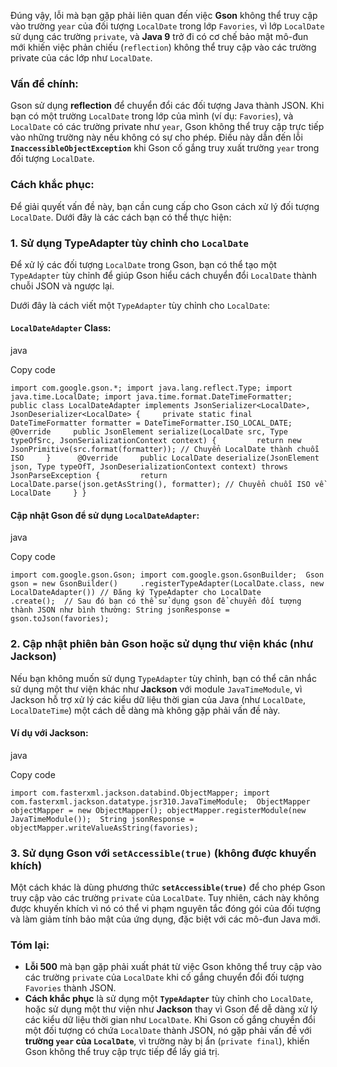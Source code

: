 Đúng vậy, lỗi mà bạn gặp phải liên quan đến việc **Gson** không thể truy cập vào trường `year` của đối tượng `LocalDate` trong lớp `Favories`, vì lớp `LocalDate` sử dụng các trường `private`, và **Java 9** trở đi có cơ chế bảo mật mô-đun mới khiến việc phản chiếu (`reflection`) không thể truy cập vào các trường private của các lớp như `LocalDate`.

### Vấn đề chính:

Gson sử dụng **reflection** để chuyển đổi các đối tượng Java thành JSON. Khi bạn có một trường `LocalDate` trong lớp của mình (ví dụ: `Favories`), và `LocalDate` có các trường private như `year`, Gson không thể truy cập trực tiếp vào những trường này nếu không có sự cho phép. Điều này dẫn đến lỗi **`InaccessibleObjectException`** khi Gson cố gắng truy xuất trường `year` trong đối tượng `LocalDate`.

### Cách khắc phục:

Để giải quyết vấn đề này, bạn cần cung cấp cho Gson cách xử lý đối tượng `LocalDate`. Dưới đây là các cách bạn có thể thực hiện:

### 1. **Sử dụng TypeAdapter tùy chỉnh cho `LocalDate`**

Để xử lý các đối tượng `LocalDate` trong Gson, bạn có thể tạo một `TypeAdapter` tùy chỉnh để giúp Gson hiểu cách chuyển đổi `LocalDate` thành chuỗi JSON và ngược lại.

Dưới đây là cách viết một `TypeAdapter` tùy chỉnh cho `LocalDate`:

#### `LocalDateAdapter` Class:

java

Copy code

`import com.google.gson.*; import java.lang.reflect.Type; import java.time.LocalDate; import java.time.format.DateTimeFormatter;  public class LocalDateAdapter implements JsonSerializer<LocalDate>, JsonDeserializer<LocalDate> {     private static final DateTimeFormatter formatter = DateTimeFormatter.ISO_LOCAL_DATE;      @Override     public JsonElement serialize(LocalDate src, Type typeOfSrc, JsonSerializationContext context) {         return new JsonPrimitive(src.format(formatter)); // Chuyển LocalDate thành chuỗi ISO     }      @Override     public LocalDate deserialize(JsonElement json, Type typeOfT, JsonDeserializationContext context) throws JsonParseException {         return LocalDate.parse(json.getAsString(), formatter); // Chuyển chuỗi ISO về LocalDate     } }`

#### Cập nhật Gson để sử dụng `LocalDateAdapter`:

java

Copy code

`import com.google.gson.Gson; import com.google.gson.GsonBuilder;  Gson gson = new GsonBuilder()     .registerTypeAdapter(LocalDate.class, new LocalDateAdapter()) // Đăng ký TypeAdapter cho LocalDate     .create();  // Sau đó bạn có thể sử dụng gson để chuyển đối tượng thành JSON như bình thường: String jsonResponse = gson.toJson(favories);`

### 2. **Cập nhật phiên bản Gson hoặc sử dụng thư viện khác (như Jackson)**

Nếu bạn không muốn sử dụng `TypeAdapter` tùy chỉnh, bạn có thể cân nhắc sử dụng một thư viện khác như **Jackson** với module `JavaTimeModule`, vì Jackson hỗ trợ xử lý các kiểu dữ liệu thời gian của Java (như `LocalDate`, `LocalDateTime`) một cách dễ dàng mà không gặp phải vấn đề này.

#### Ví dụ với Jackson:

java

Copy code

`import com.fasterxml.jackson.databind.ObjectMapper; import com.fasterxml.jackson.datatype.jsr310.JavaTimeModule;  ObjectMapper objectMapper = new ObjectMapper(); objectMapper.registerModule(new JavaTimeModule());  String jsonResponse = objectMapper.writeValueAsString(favories);`

### 3. **Sử dụng Gson với `setAccessible(true)` (không được khuyến khích)**

Một cách khác là dùng phương thức **`setAccessible(true)`** để cho phép Gson truy cập vào các trường `private` của `LocalDate`. Tuy nhiên, cách này không được khuyến khích vì nó có thể vi phạm nguyên tắc đóng gói của đối tượng và làm giảm tính bảo mật của ứng dụng, đặc biệt với các mô-đun Java mới.

### Tóm lại:

- **Lỗi 500** mà bạn gặp phải xuất phát từ việc Gson không thể truy cập vào các trường `private` của `LocalDate` khi cố gắng chuyển đổi đối tượng `Favories` thành JSON.
- **Cách khắc phục** là sử dụng một **`TypeAdapter`** tùy chỉnh cho `LocalDate`, hoặc sử dụng một thư viện như **Jackson** thay vì Gson để dễ dàng xử lý các kiểu dữ liệu thời gian như `LocalDate`.
Khi Gson cố gắng chuyển đổi một đối tượng có chứa `LocalDate` thành JSON, nó gặp phải vấn đề với **trường `year` của `LocalDate`**, vì trường này bị ẩn (`private final`), khiến Gson không thể truy cập trực tiếp để lấy giá trị.